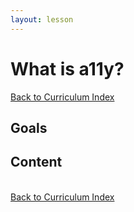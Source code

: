 ```yaml
---
layout: lesson
---
```


# What is a11y?

<a href="../">Back to Curriculum Index</a>

## Goals

## Content

<br>
<a href="../">Back to Curriculum Index</a>
